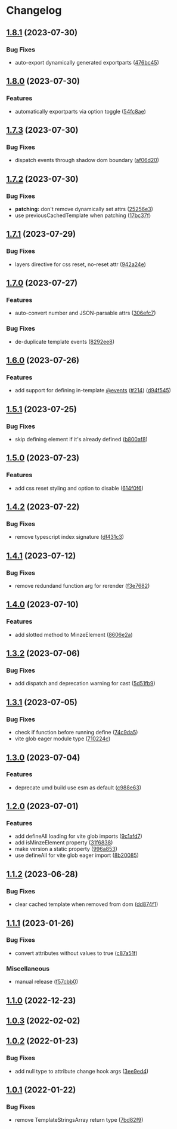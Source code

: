 # Changelog

## [1.8.1](https://github.com/n6ai/minze/compare/minze-v1.8.0...minze-v1.8.1) (2023-07-30)


### Bug Fixes

* auto-export dynamically generated exportparts ([476bc45](https://github.com/n6ai/minze/commit/476bc457c4ce41d708861e14d40f24fa8b395035))

## [1.8.0](https://github.com/n6ai/minze/compare/minze-v1.7.3...minze-v1.8.0) (2023-07-30)


### Features

* automatically exportparts via option toggle ([54fc8ae](https://github.com/n6ai/minze/commit/54fc8aead61941b7094f0a325ea40ba571854231))

## [1.7.3](https://github.com/n6ai/minze/compare/minze-v1.7.2...minze-v1.7.3) (2023-07-30)


### Bug Fixes

* dispatch events through shadow dom boundary ([af06d20](https://github.com/n6ai/minze/commit/af06d205c5499d6375dd551743939d8d7afd5fe7))

## [1.7.2](https://github.com/n6ai/minze/compare/minze-v1.7.1...minze-v1.7.2) (2023-07-30)


### Bug Fixes

* **patching:** don't remove dynamically set attrs ([25256e3](https://github.com/n6ai/minze/commit/25256e3ed5c5850fa1dba56a2be9317b7ade0f77))
* use previousCachedTemplate when patching ([17bc37f](https://github.com/n6ai/minze/commit/17bc37f9938de34c698604471a151732eb47ef42))

## [1.7.1](https://github.com/n6ai/minze/compare/minze-v1.7.0...minze-v1.7.1) (2023-07-29)


### Bug Fixes

* layers directive for css reset, no-reset attr ([942a24e](https://github.com/n6ai/minze/commit/942a24e456bbfed3a1952359ed83de7515f792eb))

## [1.7.0](https://github.com/n6ai/minze/compare/minze-v1.6.0...minze-v1.7.0) (2023-07-27)


### Features

* auto-convert number and JSON-parsable attrs ([306efc7](https://github.com/n6ai/minze/commit/306efc7a0471533bf973bbcc3f4102b309e3f219))


### Bug Fixes

* de-duplicate template events ([8292ee8](https://github.com/n6ai/minze/commit/8292ee88cc91e3adc560847c2f008053674b821f))

## [1.6.0](https://github.com/n6ai/minze/compare/minze-v1.5.1...minze-v1.6.0) (2023-07-26)


### Features

* add support for defining in-template [@events](https://github.com/events) ([#214](https://github.com/n6ai/minze/issues/214)) ([d94f545](https://github.com/n6ai/minze/commit/d94f545affe85e20910ef4909ddbafe1bf4b5dbb))

## [1.5.1](https://github.com/n6ai/minze/compare/minze-v1.5.0...minze-v1.5.1) (2023-07-25)


### Bug Fixes

* skip defining element if it's already defined ([b800af8](https://github.com/n6ai/minze/commit/b800af8b87d5617f6f4c4a5a8001e42ef0246183))

## [1.5.0](https://github.com/n6ai/minze/compare/minze-v1.4.2...minze-v1.5.0) (2023-07-23)


### Features

* add css reset styling and option to disable ([614f0f6](https://github.com/n6ai/minze/commit/614f0f649b7e90acd247a6a7c09e7cb2725be425))

## [1.4.2](https://github.com/n6ai/minze/compare/minze-v1.4.1...minze-v1.4.2) (2023-07-22)


### Bug Fixes

* remove typescript index signature ([df431c3](https://github.com/n6ai/minze/commit/df431c36a466cb04da0c1a38464e2bb4798796a7))

## [1.4.1](https://github.com/n6ai/minze/compare/minze-v1.4.0...minze-v1.4.1) (2023-07-12)


### Bug Fixes

* remove redundand  function arg for rerender ([f3e7682](https://github.com/n6ai/minze/commit/f3e7682fb389ae4742041ca76cb2f2109eaea6cb))

## [1.4.0](https://github.com/n6ai/minze/compare/minze-v1.3.2...minze-v1.4.0) (2023-07-10)


### Features

* add slotted method to MinzeElement ([8606e2a](https://github.com/n6ai/minze/commit/8606e2a2bdcca49d560c136cd1f8fe4508365fb2))

## [1.3.2](https://github.com/n6ai/minze/compare/minze-v1.3.1...minze-v1.3.2) (2023-07-06)


### Bug Fixes

* add dispatch and deprecation warning for cast ([5d51fb9](https://github.com/n6ai/minze/commit/5d51fb95e530143421680d95330e6ffb92f99fc1))

## [1.3.1](https://github.com/n6ai/minze/compare/minze-v1.3.0...minze-v1.3.1) (2023-07-05)


### Bug Fixes

* check if function before running define ([74c9da5](https://github.com/n6ai/minze/commit/74c9da5182cc39ac3fe30e26ddf6190b2a22da63))
* vite glob eager module type ([710224c](https://github.com/n6ai/minze/commit/710224cde61892fb1fe07c95407f26ca69b4cef0))

## [1.3.0](https://github.com/n6ai/minze/compare/minze-v1.2.0...minze-v1.3.0) (2023-07-04)


### Features

* deprecate umd build use esm as default ([c988e63](https://github.com/n6ai/minze/commit/c988e6360468db5cdd1eff9a902e7f18a0e2ee85))

## [1.2.0](https://github.com/n6ai/minze/compare/minze-v1.1.2...minze-v1.2.0) (2023-07-01)


### Features

* add defineAll loading for vite glob imports ([9c1afd7](https://github.com/n6ai/minze/commit/9c1afd76d5292267527d2904d78ef812f6482e9f))
* add isMinzeElement property ([31f6838](https://github.com/n6ai/minze/commit/31f68386f4631867324d9d23c16f11401c778bae))
* make version a static property ([996a853](https://github.com/n6ai/minze/commit/996a853f90b2b8baf7434ee4077b4e3acca49968))
* use defineAll for vite glob eager import ([8b20085](https://github.com/n6ai/minze/commit/8b20085d7fb4dc7f1f3ef7086de5834dd7dc2570))

## [1.1.2](https://github.com/n6ai/minze/compare/minze-v1.1.1...minze-v1.1.2) (2023-06-28)


### Bug Fixes

* clear cached template when removed from dom ([dd874f1](https://github.com/n6ai/minze/commit/dd874f172abe492c13a4f367a6678af1c268719b))

## [1.1.1](https://github.com/n6ai/minze/compare/minze-v1.1.0...minze-v1.1.1) (2023-01-26)


### Bug Fixes

* convert attributes without values to true ([c87a51f](https://github.com/n6ai/minze/commit/c87a51f57edbee94b788caf31b0f62e7c933090d))


### Miscellaneous

* manual release ([f57cbb0](https://github.com/n6ai/minze/commit/f57cbb0ac136f3f5876f44f333c9c4735b3b2667))

## [1.1.0](https://github.com/n6ai/minze/compare/minze-v1.0.3...minze-v1.1.0) (2022-12-23)

## [1.0.3](https://github.com/n6ai/minze/compare/v1.0.2...v1.0.3) (2022-02-02)

## [1.0.2](https://github.com/n6ai/minze/compare/v1.0.1...v1.0.2) (2022-01-23)


### Bug Fixes

* add null type to attribute change hook args ([3ee9ed4](https://github.com/n6ai/minze/commit/3ee9ed4758eda250e98b8addee658c615efc862f))

## [1.0.1](https://github.com/n6ai/minze/compare/v1.0.0...v1.0.1) (2022-01-22)


### Bug Fixes

* remove TemplateStringsArray return type ([7bd82f9](https://github.com/n6ai/minze/commit/7bd82f9a4e28260ba548fda4cb130b334e4e94b0))
